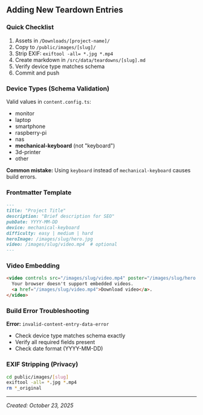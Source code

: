 

## Adding New Teardown Entries

### Quick Checklist
1. Assets in `/Downloads/[project-name]/`
2. Copy to `/public/images/[slug]/`
3. Strip EXIF: `exiftool -all= *.jpg *.mp4`
4. Create markdown in `/src/data/teardowns/[slug].md`
5. Verify device type matches schema
6. Commit and push

### Device Types (Schema Validation)
Valid values in `content.config.ts`:
- monitor
- laptop
- smartphone
- raspberry-pi
- nas
- **mechanical-keyboard** (not "keyboard")
- 3d-printer
- other

**Common mistake:** Using `keyboard` instead of `mechanical-keyboard` causes build errors.

### Frontmatter Template
```markdown
---
title: "Project Title"
description: "Brief description for SEO"
pubDate: YYYY-MM-DD
device: mechanical-keyboard
difficulty: easy | medium | hard
heroImage: /images/slug/hero.jpg
video: /images/slug/video.mp4  # optional
---
```

### Video Embedding
```html
<video controls src="/images/slug/video.mp4" poster="/images/slug/hero.jpg">
  Your browser doesn't support embedded videos. 
  <a href="/images/slug/video.mp4">Download video</a>.
</video>
```

### Build Error Troubleshooting
**Error:** `invalid-content-entry-data-error`
- Check device type matches schema exactly
- Verify all required fields present
- Check date format (YYYY-MM-DD)

### EXIF Stripping (Privacy)
```bash
cd public/images/[slug]
exiftool -all= *.jpg *.mp4
rm *_original
```

---
*Created: October 23, 2025*
